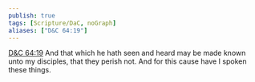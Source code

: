 ```yaml
---
publish: true
tags: [Scripture/DaC, noGraph]
aliases: ["D&C 64:19"]
---
```

[D&C 64:19](https://churchofjesuschrist.org/study/scriptures/dc-testament/dc/64?lang=eng&id=p19#p19) And that which he hath seen and heard may be made known unto my disciples, that they perish not. And for this cause have I spoken these things.
